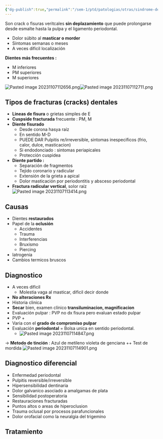 ```yaml
---
{"dg-publish":true,"permalink":"/sem-1/ptd/patologias/otras/sindrome-del-diente-fisurado/"}
---
```


Son crack o fisuras veritcales **sin deplazamiento** que puede prolongarse desde esmalte hasta la pulpa  y el ligamento periodontal.

- Dolor súbito al **masticar o morder** 
- Síntomas semanas o meses
- A veces dificil localización

**Dientes más frecuentes :**
- M inferiores
- PM superiores
- M superiores

![Pasted image 20231107112656.png](/img/user/Sem-1/PTD/M%C3%A9dias/Pasted%20image%2020231107112656.png)![Pasted image 20231107112711.png](/img/user/Sem-1/PTD/M%C3%A9dias/Pasted%20image%2020231107112711.png)


## Tipos de fracturas (cracks) dentales

- **Lineas de fisura** o grietas simples de E
- **Cuspside fracturada** frecuente : PM, M
- **Diente fisurado**
	- Desde corona hasya raíz
	- En sentido M-D
	- PUEDE DAR Pulpitis re/irreversible, sintomas inespecificos (frio, calor, dulce, masticacion)
	- Si endodonciado : sintomas periapicales
	- Protección cuspidea
- **Diente partido :**
	- Separación de fragmentos
	- Tejido coronario y radicular
	- Extensión de la grieta a apical
	- Dolor masticación por periodontitis y absceso periodontal
- **Fractura radicular vertical**, solor raíz![Pasted image 20231107113414.png](/img/user/Sem-1/PTD/M%C3%A9dias/Pasted%20image%2020231107113414.png)

## Causas 

- Dientes **restaurados**
- Papel de la **oclusión**
	- Accidentes
	- Trauma
	- Interferencias
	- Bruxismo
	- Piercing
- Iatrogenia
- Cambios termicos bruscos

## Diagnostico

- A veces dificil
	- Molestia vaga al masticar, dificil decir donde
- **No alteraciones Rx**
- Historia clinica
- **Secar** bien, examen clínico **transiluminacion, magnificacion**
- Evaluación pulpar : PVP no dx fisura pero evaluan estado pulpar
- PVP +
- Varia con el **grado de compromiso pulpar**
- Evaluación **periodontal** = Bolsa unica en sentido periodontal.
	- ![Pasted image 20231107114847.png](/img/user/Sem-1/PTD/M%C3%A9dias/Pasted%20image%2020231107114847.png)


-> **Metodo de tinción** : Azul de metileno violeta de genciana
++ Test de mordida
![Pasted image 20231107114901.png](/img/user/Sem-1/PTD/M%C3%A9dias/Pasted%20image%2020231107114901.png)


## Diagnostico diferencial

- Enfermedad periodontal
- Pulpitis reversible/irreversible
- Hipersensibilidad dentinaria
- Dolor galvanico asociado a amalgamas de plata
- Sensibilidad postoperatoria
- Restauraciones fracturadas 
- Puntos altos o areas de hiperoclusion
- Trauma oclusal por procesos parafuncionales
- Dolor orofacial como la neuralgia del trigemino


## Tratamiento

